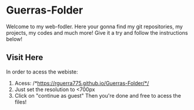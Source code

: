 # Guerras-Folder
Welcome to my web-fodler. Here your gonna find my git repositories, my projects, my codes and much more!
Give it a try and follow the instructions below!
## Visit Here
In order to acess the webiste:
1. Acess: /*https://rguerra775.github.io/Guerras-Folder/*/
2. Just set the resolution to <700px
3. Click on "continue as guest"
Then you're done and free to acess the files!
